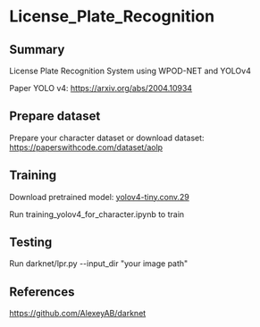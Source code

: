 # License_Plate_Recognition

## Summary 

License Plate Recognition System using WPOD-NET and YOLOv4 

Paper YOLO v4: https://arxiv.org/abs/2004.10934

## Prepare dataset 

Prepare your character dataset or download dataset: https://paperswithcode.com/dataset/aolp

## Training 

Download pretrained model: [yolov4-tiny.conv.29](https://github.com/AlexeyAB/darknet/releases/download/yolov4/yolov4-tiny.conv.29)

Run training_yolov4_for_character.ipynb to train 

## Testing

Run darknet/lpr.py --input_dir "your image path"

## References

https://github.com/AlexeyAB/darknet
